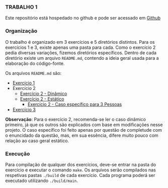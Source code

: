 ### TRABALHO 1

Este repositório está hospedado no github e pode ser acessado em [Github](https://github.com/matncb/empilhando-trabalhos/tree/master/T1)

### Organização

O trabalho é organizado em 3 exercícios e 5 diretórios distintos. Para os exercícios 1 e 3, existe apenas uma pasta para cada. Como o exercício 2 pedia diversas variações, fizemos diretórios específicos. Dentro de cada diretório existe um arquivo `README.md`, contendo a ideia geral usada para a elaboração do código-fonte.

Os arquivos `README.md` são:

 * [Exercício 1](ex1/README.md)
 * Exercício 2
     * [Exercício 2 - Dinâmico](ex2-dyn/README.md)
     * [Exercício 2 - Estático](ex2-static/README.md)
        * [Exercício 2 - Caso específico para 3 Pessoas](ex2-3_people/README.md)
 * [Exercício 3](ex3/README.md)

**Observação**: Para o exercício 2, recomenda-se ler o caso dinâmico primeiro, já que os outros são explicados com base em modificações nesse projeto. O caso específico foi feito apenas por questão de completude com o enuncidado da questão, mas, em sua essência, difere muito pouco com relação ao caso geral estático.


### Execução

Para compilação de qualquer dos exercícios, deve-se entrar na pasta do exercício e executar o comando `make`.
Os arquivos serão compilados nas respetivas pastas `./build` de cada exercício. Cada programa poderá ser executado utilizando `./build/main`.
